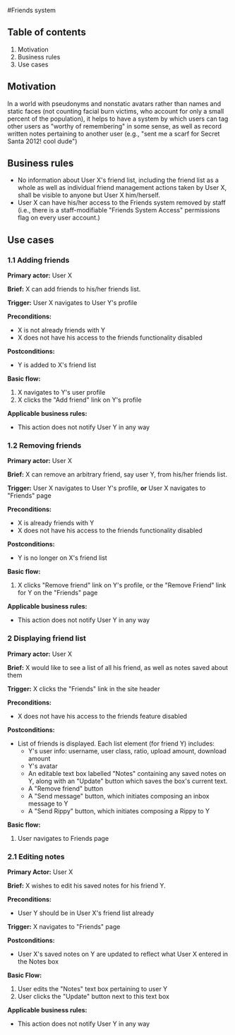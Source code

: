 #Friends system

## Table of contents

1. Motivation
1. Business rules
1. Use cases

## Motivation

In a world with pseudonyms and nonstatic avatars rather than names and static faces (not counting facial burn victims, who account for only a small percent of the population), it helps to have a system by which users can tag other users as "worthy of remembering" in some sense, as well as record written notes pertaining to another user (e.g., "sent me a scarf for Secret Santa 2012! cool dude")

## Business rules

* No information about User X's friend list, including the friend list as a whole as well as individual friend management actions taken by User X, shall be visible to anyone but User X him/herself.
* User X can have his/her access to the Friends system removed by staff (i.e., there is a staff-modifiable "Friends System Access" permissions flag on every user account.)

## Use cases

### 1.1 Adding friends

**Primary actor:** User X

**Brief:** X can add friends to his/her friends list.

**Trigger:** User X navigates to User Y's profile

**Preconditions:**

* X is not already friends with Y
* X does not have his access to the friends functionality disabled

**Postconditions:**
* Y is added to X's friend list 

**Basic flow:**

1. X navigates to Y's user profile
2. X clicks the "Add friend" link on Y's profile

**Applicable business rules:**

* This action does not notify User Y in any way

### 1.2 Removing friends
**Primary actor:** User X

**Brief:** X can remove an arbitrary friend, say user Y, from his/her friends list.

**Trigger:** User X navigates to User Y's profile, **or** User X navigates to "Friends" page

**Preconditions:**
* X is already friends with Y
* X does not have his access to the friends functionality disabled

**Postconditions:**
* Y is no longer on X's friend list

**Basic flow:**
1. X clicks "Remove friend" link on Y's profile, or the "Remove Friend" link for Y on the "Friends" page

**Applicable business rules:**

* This action does not notify User Y in any way

### 2 Displaying friend list

**Primary actor:** User X

**Brief:** X would like to see a list of all his friend, as well as notes saved about them

**Trigger:** X clicks the "Friends" link in the site header

**Preconditions:**

* X does not have his access to the friends feature disabled

**Postconditions:**
* List of friends is displayed. Each list element (for friend Y) includes:
  * Y's user info: username, user class, ratio, upload amount, download amount
  * Y's avatar
  * An editable text box labelled "Notes" containing any saved notes on Y, along with an "Update" button which saves the box's current text.
  * A "Remove friend" button
  * A "Send message" button, which initiates composing an inbox message to Y
  * A "Send Rippy" button, which initiates composing a Rippy to Y

**Basic flow:**

1. User navigates to Friends page

### 2.1 Editing notes

**Primary Actor:** User X

**Brief:** X wishes to edit his saved notes for his friend Y.

**Preconditions:**

* User Y should be in User X's friend list already

**Trigger:** X navigates to "Friends" page

**Postconditions:**

* User X's saved notes on Y are updated to reflect what User X entered in the Notes box

**Basic Flow:**

1. User edits the "Notes" text box pertaining to user Y
1. User clicks the "Update" button next to this text box

**Applicable business rules:**

* This action does not notify User Y in any way
